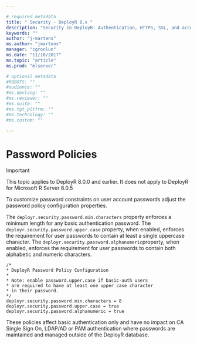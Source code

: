 ```yaml
---

# required metadata
title: " Security - DeployR 8.x "
description: "Security in DeployR: Authentication, HTTPS, SSL, and access controls for server, Project file and Repository File, and more."
keywords: ""
author: "j-martens"
ms.author: "jmartens"
manager: "cgronlun"
ms.date: "11/10/2017"
ms.topic: "article"
ms.prod: "mlserver"

# optional metadata
#ROBOTS: ""
#audience: ""
#ms.devlang: ""
#ms.reviewer: ""
#ms.suite: ""
#ms.tgt_pltfrm: ""
#ms.technology: ""
#ms.custom: ""

---
```


# Password Policies

>[!Important]
>This topic applies to DeployR 8.0.0 and earlier. It does not apply to DeployR for Microsoft R Server 8.0.5 

To customize password constraints on user account passwords adjust the password policy configuration properties.

The `deployr.security.password.min.characters` property enforces a minimum length for any basic authentication password. The `deployr.security.password.upper.case` property, when enabled, enforces the requirement for user passwords to contain at least a single uppercase character. The `deployr.security.password.alphanumeric`property, when enabled, enforces the requirement for user passwords to contain both alphabetic and numeric characters.

```
/*
* DeployR Password Policy Configuration
*
* Note: enable password.upper.case if basic-auth users
* are required to have at least one upper case character
* in their password.
*/
deployr.security.password.min.characters = 8
deployr.security.password.upper.case = true
deployr.security.password.alphanumeric = true
```
    
These policies affect basic authentication only and have no impact on CA Single Sign On, LDAP/AD or PAM authentication where passwords are maintained and managed outside of the DeployR database.
